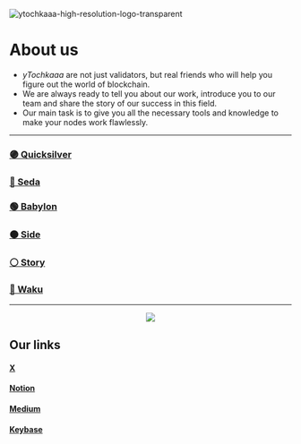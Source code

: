 
![ytochkaaa-high-resolution-logo-transparent](https://github.com/user-attachments/assets/1cc52f88-0376-422f-8ad5-c4196966bf91)



# About us 
+ *yTochkaaa* are not just validators, but real friends who will help you figure out the world of blockchain.
+ We are always ready to tell you about our work, introduce you to our team and share the story of our success in this field.
+ Our main task is to give you all the necessary tools and knowledge to make your nodes work flawlessly.
---


### [🟣 Quicksilver](https://ytochkaaa.notion.site/Quicksilver-1211bff84f94808e9e55cceb007757c4)
### [🔵 Seda ](https://ytochkaaa.notion.site/Seda-1211bff84f9480739871fa1617eeca6a)
### [🟢 Babylon ](https://testnet.babylon.explorers.guru/not-found)
### [🟠 Side ](https://ytochkaaa.notion.site/Story-1211bff84f94802fb146c3a0b2bb54a9)
### [⚪ Story ](https://scan.initia.tech/initiation-1/validators/initvaloper1ehdzdv2m08z63vcz9rkp9yf26whlzw6u7jy23d)
### [🔴 Waku ](https://ytochkaaa.notion.site/Waku-10c1bff84f9480e488c7cc04ec1176c5)

---

<p align="center">
  <img src="https://github.com/user-attachments/assets/03951d3e-c3be-464f-8479-22b3d156261d">
</p>



## Our links
#### [X](https://x.com/yTochk_aaa)
#### [Notion](https://ytochkaaa.notion.site/yTochkaaa-b4e5c33a907e4def8ce69daa00cac842?pvs=4)
#### [Medium](https://medium.com/@bellochaounouo)
#### [Keybase](https://keybase.io/ytochkaaa)
